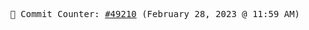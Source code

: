 <p align="center">
    <samp>
        📮 Commit Counter: <a href="https://github.com/Javascript-void0/Javascript-void0/commits/main">#49210</a> (February 28, 2023 @ 11:59 AM)
    </samp>
</p>